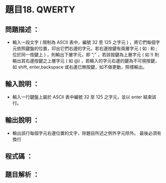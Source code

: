 # 題目18. QWERTY

## 問題描述 ：

* 輸入一段文字 ( 限制為 ASCII 表中，編號 32 至 125 之字元 ) ，將它們每個字元依照鍵盤的位置，印出它們右邊的字元，若右邊按鍵有兩層字元 ( 如 : 和 ; 位於同一按鍵上 ) ，則輸出下層字元，即 ”;” ，若該按鍵為上層字元 ( 如 !) 則輸出其右邊按鍵之上層字元 ( 如 @) ，若輸入的字元右邊的鍵為不可視按鍵，如 shift, enter,backspace 或右邊已無按鍵，如不做更動，照樣輸出。

## 輸入說明 ：

* 輸入一行鍵盤上屬於 ASCII 表中編號 32 至 125 之字元，並以 enter 結束該行。

## 輸出說明 ：

* 輸出該行每個字元右邊位置的文字，除題目所述之例外字元除外。
最後必須有換行

## 程式碼 ：


   
## 題目解析 ：


